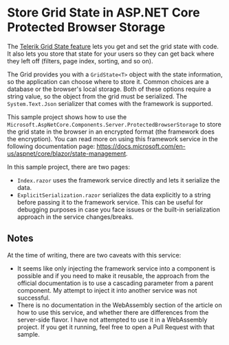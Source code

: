 # Store Grid State in ASP.NET Core Protected Browser Storage

The <a href="https://docs.telerik.com/blazor-ui/components/grid/state" target="_blank">Telerik Grid State feature</a> lets you get and set the grid state with code. It also lets you store that state for your users so they can get back where they left off (filters, page index, sorting, and so on).

The Grid provides you with a `GridState<T>` object with the state information, so the application can choose where to store it. Common choices are a database or the browser's local storage. Both of these options require a string value, so the object from the grid must be serialized. The `System.Text.Json` serializer that comes with the framework is supported.

This sample project shows how to use the `Microsoft.AspNetCore.Components.Server.ProtectedBrowserStorage` to store the grid state in the browser in an encrypted format (the framework does the encryption). You can read more on using this framework service in the following documentation page: <a href="https://docs.microsoft.com/en-us/aspnet/core/blazor/state-management" target="_blank">https://docs.microsoft.com/en-us/aspnet/core/blazor/state-management</a>.

In this sample project, there are two pages:

- `Index.razor` uses the framework service directly and lets it serialize the data.
- `ExplicitSerialization.razor` serializes the data explicitly to a string before passing it to the framework service. This can be useful for debugging purposes in case you face issues or the built-in serialization approach in the service changes/breaks.


## Notes


At the time of writing, there are two caveats with this service:

* It seems like only injecting the framework service into a component is possible and if you need to make it reusable, the approach from the official documentation is to use a cascading parameter from a parent component. My attempt to inject it into another service was not successful.
* There is no documentation in the WebAssembly section of the article on how to use this service, and whether there are differences from the server-side flavor. I have not attempted to use it in a WebAssembly project. If you get it running, feel free to open a Pull Request with that sample.